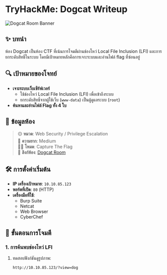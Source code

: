 # TryHackMe: Dogcat Writeup

![Dogcat Room Banner](https://tryhackme-images.s3.amazonaws.com/room-icons/5e8a1a4a6787f152aa3e9338e0e5f8a8.png)

## ✨ บทนำ
ห้อง Dogcat เป็นห้อง CTF ที่เน้นการโจมตีผ่านช่องโหว่ Local File Inclusion (LFI) และการยกระดับสิทธิ์ในระบบ โดยมีเป้าหมายหลักคือการเจาะระบบและอ่านไฟล์ flag ที่ซ่อนอยู่

## 🔍 เป้าหมายของโจทย์
- **เจาะระบบเว็บเซิร์ฟเวอร์**
  - ใช้ช่องโหว่ Local File Inclusion (LFI) เพื่อเข้าถึงระบบ
  - ยกระดับสิทธิ์จากผู้ใช้เว็บ (`www-data`) เป็นผู้ดูแลระบบ (`root`)
- **ค้นหาและอ่านไฟล์ Flag ทั้ง 4 ใบ**

## 🧠 ข้อมูลห้อง
> 🟡 **หมวด**: Web Security / Privilege Escalation  
> 🧩 **ความยาก**: Medium  
> 🕵️‍♂️ **โหมด**: Capture The Flag  
> 🔗 **ลิงก์ห้อง**: [Dogcat Room](https://tryhackme.com/room/dogcat)  

## 🛠️ การตั้งค่าเริ่มต้น
- **IP เครื่องเป้าหมาย**: `10.10.85.123`
- **พอร์ตที่เปิด**: `80` (HTTP)
- **เครื่องมือที่ใช้**:
  - Burp Suite
  - Netcat
  - Web Browser
  - CyberChef

## 🚀 ขั้นตอนการโจมตี

### 1. การค้นพบช่องโหว่ LFI
1. ทดสอบฟังก์ชันดูรูปภาพ:
   ```bash
   http://10.10.85.123/?view=dog
